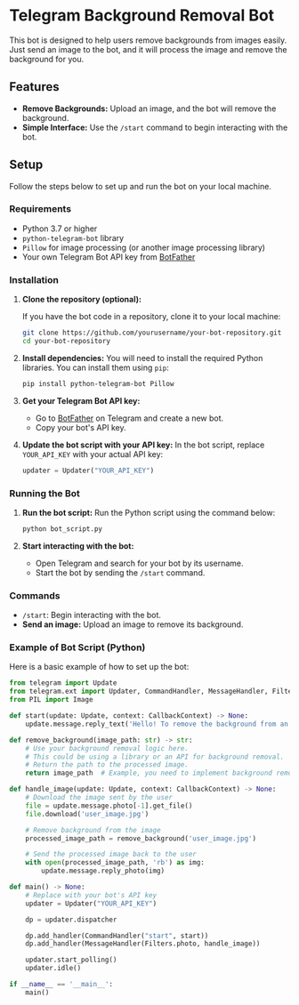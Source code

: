 # Telegram Background Removal Bot

This bot is designed to help users remove backgrounds from images easily. Just send an image to the bot, and it will process the image and remove the background for you.

## Features
- **Remove Backgrounds:** Upload an image, and the bot will remove the background.
- **Simple Interface:** Use the `/start` command to begin interacting with the bot.

## Setup

Follow the steps below to set up and run the bot on your local machine.

### Requirements
- Python 3.7 or higher
- `python-telegram-bot` library
- `Pillow` for image processing (or another image processing library)
- Your own Telegram Bot API key from [BotFather](https://core.telegram.org/bots#botfather)

### Installation

1. **Clone the repository (optional):**

    If you have the bot code in a repository, clone it to your local machine:
    ```bash
    git clone https://github.com/yourusername/your-bot-repository.git
    cd your-bot-repository
    ```

2. **Install dependencies:**
    You will need to install the required Python libraries. You can install them using `pip`:
    ```bash
    pip install python-telegram-bot Pillow
    ```

3. **Get your Telegram Bot API key:**
    - Go to [BotFather](https://core.telegram.org/bots#botfather) on Telegram and create a new bot.
    - Copy your bot's API key.

4. **Update the bot script with your API key:**
    In the bot script, replace `YOUR_API_KEY` with your actual API key:
    ```python
    updater = Updater("YOUR_API_KEY")
    ```

### Running the Bot

1. **Run the bot script:**
    Run the Python script using the command below:
    ```bash
    python bot_script.py
    ```

2. **Start interacting with the bot:**
    - Open Telegram and search for your bot by its username.
    - Start the bot by sending the `/start` command.

### Commands

- `/start`: Begin interacting with the bot.
- **Send an image:** Upload an image to remove its background.

### Example of Bot Script (Python)

Here is a basic example of how to set up the bot:

```python
from telegram import Update
from telegram.ext import Updater, CommandHandler, MessageHandler, Filters, CallbackContext
from PIL import Image

def start(update: Update, context: CallbackContext) -> None:
    update.message.reply_text('Hello! To remove the background from an image, please send the image to me.')

def remove_background(image_path: str) -> str:
    # Use your background removal logic here.
    # This could be using a library or an API for background removal.
    # Return the path to the processed image.
    return image_path  # Example, you need to implement background removal.

def handle_image(update: Update, context: CallbackContext) -> None:
    # Download the image sent by the user
    file = update.message.photo[-1].get_file()
    file.download('user_image.jpg')

    # Remove background from the image
    processed_image_path = remove_background('user_image.jpg')

    # Send the processed image back to the user
    with open(processed_image_path, 'rb') as img:
        update.message.reply_photo(img)

def main() -> None:
    # Replace with your bot's API key
    updater = Updater("YOUR_API_KEY")

    dp = updater.dispatcher

    dp.add_handler(CommandHandler("start", start))
    dp.add_handler(MessageHandler(Filters.photo, handle_image))

    updater.start_polling()
    updater.idle()

if __name__ == '__main__':
    main()
